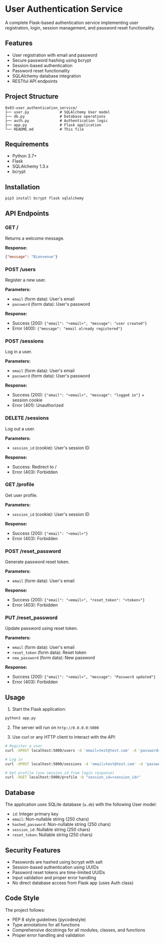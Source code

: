 # User Authentication Service

A complete Flask-based authentication service implementing user registration, login, session management, and password reset functionality.

## Features

- User registration with email and password
- Secure password hashing using bcrypt
- Session-based authentication
- Password reset functionality
- SQLAlchemy database integration
- RESTful API endpoints

## Project Structure

```
0x03-user_authentication_service/
├── user.py              # SQLAlchemy User model
├── db.py                # Database operations
├── auth.py              # Authentication logic
├── app.py               # Flask application
└── README.md            # This file
```

## Requirements

- Python 3.7+
- Flask
- SQLAlchemy 1.3.x
- bcrypt

## Installation

```bash
pip3 install bcrypt flask sqlalchemy
```

## API Endpoints

### GET /
Returns a welcome message.

**Response:**
```json
{"message": "Bienvenue"}
```

### POST /users
Register a new user.

**Parameters:**
- `email` (form data): User's email
- `password` (form data): User's password

**Response:**
- Success (200): `{"email": "<email>", "message": "user created"}`
- Error (400): `{"message": "email already registered"}`

### POST /sessions
Log in a user.

**Parameters:**
- `email` (form data): User's email
- `password` (form data): User's password

**Response:**
- Success (200): `{"email": "<email>", "message": "logged in"}` + session cookie
- Error (401): Unauthorized

### DELETE /sessions
Log out a user.

**Parameters:**
- `session_id` (cookie): User's session ID

**Response:**
- Success: Redirect to /
- Error (403): Forbidden

### GET /profile
Get user profile.

**Parameters:**
- `session_id` (cookie): User's session ID

**Response:**
- Success (200): `{"email": "<email>"}`
- Error (403): Forbidden

### POST /reset_password
Generate password reset token.

**Parameters:**
- `email` (form data): User's email

**Response:**
- Success (200): `{"email": "<email>", "reset_token": "<token>"}`
- Error (403): Forbidden

### PUT /reset_password
Update password using reset token.

**Parameters:**
- `email` (form data): User's email
- `reset_token` (form data): Reset token
- `new_password` (form data): New password

**Response:**
- Success (200): `{"email": "<email>", "message": "Password updated"}`
- Error (403): Forbidden

## Usage

1. Start the Flask application:
```bash
python3 app.py
```

2. The server will run on `http://0.0.0.0:5000`

3. Use curl or any HTTP client to interact with the API:
```bash
# Register a user
curl -XPOST localhost:5000/users -d 'email=test@test.com' -d 'password=password123'

# Log in
curl -XPOST localhost:5000/sessions -d 'email=test@test.com' -d 'password=password123' -v

# Get profile (use session_id from login response)
curl -XGET localhost:5000/profile -b "session_id=<session_id>"
```

## Database

The application uses SQLite database (`a.db`) with the following User model:

- `id`: Integer primary key
- `email`: Non-nullable string (250 chars)
- `hashed_password`: Non-nullable string (250 chars)
- `session_id`: Nullable string (250 chars)
- `reset_token`: Nullable string (250 chars)

## Security Features

- Passwords are hashed using bcrypt with salt
- Session-based authentication using UUIDs
- Password reset tokens are time-limited UUIDs
- Input validation and proper error handling
- No direct database access from Flask app (uses Auth class)

## Code Style

The project follows:
- PEP 8 style guidelines (pycodestyle)
- Type annotations for all functions
- Comprehensive docstrings for all modules, classes, and functions
- Proper error handling and validation